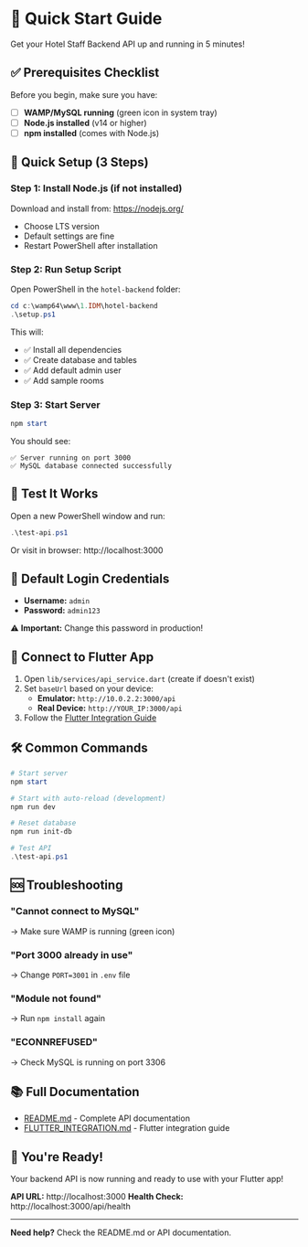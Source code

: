 # 🚀 Quick Start Guide

Get your Hotel Staff Backend API up and running in 5 minutes!

## ✅ Prerequisites Checklist

Before you begin, make sure you have:

- [ ] **WAMP/MySQL running** (green icon in system tray)
- [ ] **Node.js installed** (v14 or higher)
- [ ] **npm installed** (comes with Node.js)

## 🎯 Quick Setup (3 Steps)

### Step 1: Install Node.js (if not installed)

Download and install from: https://nodejs.org/
- Choose LTS version
- Default settings are fine
- Restart PowerShell after installation

### Step 2: Run Setup Script

Open PowerShell in the `hotel-backend` folder:

```powershell
cd c:\wamp64\www\1.IDM\hotel-backend
.\setup.ps1
```

This will:
- ✅ Install all dependencies
- ✅ Create database and tables
- ✅ Add default admin user
- ✅ Add sample rooms

### Step 3: Start Server

```powershell
npm start
```

You should see:
```
✅ Server running on port 3000
✅ MySQL database connected successfully
```

## 🧪 Test It Works

Open a new PowerShell window and run:

```powershell
.\test-api.ps1
```

Or visit in browser: http://localhost:3000

## 🔐 Default Login Credentials

- **Username:** `admin`
- **Password:** `admin123`

⚠️ **Important:** Change this password in production!

## 📱 Connect to Flutter App

1. Open `lib/services/api_service.dart` (create if doesn't exist)
2. Set `baseUrl` based on your device:
   - **Emulator:** `http://10.0.2.2:3000/api`
   - **Real Device:** `http://YOUR_IP:3000/api`
3. Follow the [Flutter Integration Guide](FLUTTER_INTEGRATION.md)

## 🛠️ Common Commands

```powershell
# Start server
npm start

# Start with auto-reload (development)
npm run dev

# Reset database
npm run init-db

# Test API
.\test-api.ps1
```

## 🆘 Troubleshooting

### "Cannot connect to MySQL"
→ Make sure WAMP is running (green icon)

### "Port 3000 already in use"
→ Change `PORT=3001` in `.env` file

### "Module not found"
→ Run `npm install` again

### "ECONNREFUSED"
→ Check MySQL is running on port 3306

## 📚 Full Documentation

- [README.md](README.md) - Complete API documentation
- [FLUTTER_INTEGRATION.md](FLUTTER_INTEGRATION.md) - Flutter integration guide

## 🎉 You're Ready!

Your backend API is now running and ready to use with your Flutter app!

**API URL:** http://localhost:3000
**Health Check:** http://localhost:3000/api/health

---

**Need help?** Check the README.md or API documentation.
